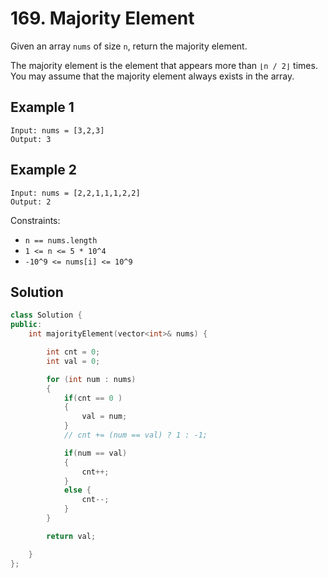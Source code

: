 # 169. Majority Element

Given an array `nums` of size `n`, return the majority element.

The majority element is the element that appears more than `⌊n / 2⌋` times. You may assume that the majority element always exists in the array.

## Example 1

```text
Input: nums = [3,2,3]
Output: 3
```

## Example 2

```text
Input: nums = [2,2,1,1,1,2,2]
Output: 2
```

Constraints:

- `n == nums.length`
- `1 <= n <= 5 * 10^4`
- `-10^9 <= nums[i] <= 10^9`

## Solution

```c++
class Solution {
public:
    int majorityElement(vector<int>& nums) {

        int cnt = 0;
        int val = 0;

        for (int num : nums)
        {
            if(cnt == 0 )
            {
                val = num;
            }
            // cnt += (num == val) ? 1 : -1;

            if(num == val)
            {
                cnt++;
            }
            else {
                cnt--;
            }
        }

        return val;

    }
};
```

